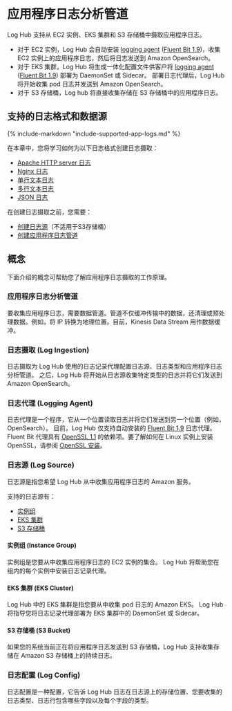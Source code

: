 # 应用程序日志分析管道

Log Hub 支持从 EC2 实例、EKS 集群和 S3 存储桶中摄取应用程序日志。

- 对于 EC2 实例，Log Hub 会自动安装 [logging agent](#logging-agent) ([Fluent Bit 1.9][fluent-bit])，收集 EC2 实例上的应用程序日志，然后将日志发送到 Amazon OpenSearch。
- 对于 EKS 集群，Log Hub 将生成一体化配置文件供客户将 [logging agent](#logging-agent) ([Fluent Bit 1.9][fluent-bit]) 部署为 DaemonSet 或 Sidecar。 部署日志代理后，Log Hub 将开始收集 pod 日志并发送到 Amazon OpenSearch。
- 对于 S3 存储桶，Log hub 将直接收集存储在 S3 存储桶中的应用程序日志。

## 支持的日志格式和数据源
{%
include-markdown "include-supported-app-logs.md"
%}

在本章中，您将学习如何为以下日志格式创建日志摄取：

- [Apache HTTP server 日志](./apache.md)
- [Nginx 日志](./nginx.md)
- [单行文本日志](./single-line-text.md)
- [多行文本日志](./multi-line-text.md)
- [JSON 日志](./json.md)

在创建日志摄取之前，您需要：

- [创建日志源](./create-log-source.md)（不适用于S3存储桶）
- [创建应用程序日志管道](./create-applog-pipeline.md)

## 概念

下面介绍的概念可帮助您了解应用程序日志摄取的工作原理。

### 应用程序日志分析管道

要收集应用程序日志，需要数据管道。管道不仅缓冲传输中的数据，还清理或预处理数据。例如，将 IP 转换为地理位置。目前，Kinesis Data Stream 用作数据缓冲。

### 日志摄取 (Log Ingestion)
日志摄取为 Log Hub 使用的日志记录代理配置日志源、日志类型和应用程序日志分析管道。
之后，Log Hub 将开始从日志源收集特定类型的日志并将它们发送到 Amazon OpenSearch。

### 日志代理 (Logging Agent)
日志代理是一个程序，它从一个位置读取日志并将它们发送到另一个位置（例如，OpenSearch）。
目前，Log Hub 仅支持自动安装的 [Fluent Bit 1.9][fluent-bit] 日志代理。 Fluent Bit 代理具有 [OpenSSL 1.1][open-ssl] 的依赖项。要了解如何在 Linux 实例上安装 OpenSSL，请参阅 [OpenSSL 安装](../resources/open-ssl.md)。

### 日志源 (Log Source)
日志源是指您希望 Log Hub 从中收集应用程序日志的 Amazon 服务。

支持的日志源有：

* [实例组](#instances-group)
* [EKS 集群](#eks-cluster)
* [S3 存储桶](#s3-bucket)

#### 实例组 (Instance Group)

实例组是您要从中收集应用程序日志的 EC2 实例的集合。 Log Hub 将帮助您在组内的每个实例中安装日志记录代理。

#### EKS 集群 (EKS Cluster)

Log Hub 中的 EKS 集群是指您要从中收集 pod 日志的 Amazon EKS。 Log Hub 将指导您将日志记录代理部署为 EKS 集群中的 DaemonSet 或 Sidecar。

#### S3 存储桶 (S3 Bucket)

如果您的系统当前正在将应用程序日志发送到 S3 存储桶，Log Hub 支持收集存储在 Amazon S3 存储桶上的持续日志。

### 日志配置 (Log Config)

日志配置是一种配置，它告诉 Log Hub 日志在日志源上的存储位置、您要收集的日志类型、日志行包含哪些字段以及每个字段的类型。

[fluent-bit]: https://docs.fluentbit.io/manual/
[open-ssl]: https://www.openssl.org/source/

